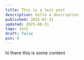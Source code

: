 ```yaml
---
title: This is a test post
description: hello a description
published: 2025-07-31
updated: 2025-08-31
tags: test
draft: false
pin: 0
---
```

hi there this is some content